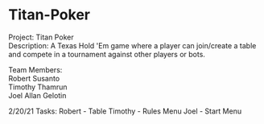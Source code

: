 # Titan-Poker

Project: Titan Poker  
Description: A Texas Hold 'Em game where a player can join/create a table and compete in a tournament against other players or bots.  

Team Members:  
Robert Susanto  
Timothy Thamrun  
Joel Allan Gelotin  

2/20/21 Tasks:
Robert - Table
Timothy - Rules Menu
Joel - Start Menu


